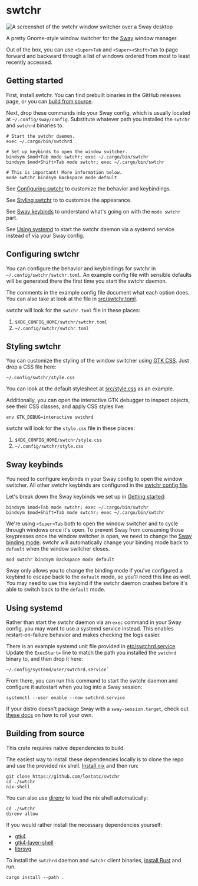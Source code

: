 # swtchr

![A screenshot of the swtchr window switcher over a Sway desktop](./etc/screenshot.png)

A pretty Gnome-style window switcher for the [Sway](https://swaywm.org/) window
manager.

Out of the box, you can use `<Super>Tab` and `<Super><Shift>Tab` to page
forward and backward through a list of windows ordered from most to least
recently accessed.

## Getting started

First, install swtchr. You can find prebuilt binaries in the GitHub releases
page, or you can [build from source](#building-from-source).

Next, drop these commands into your Sway config, which is usually located at
`~/.config/sway/config`. Substitute whatever path you installed the `swtchr`
and `swtchrd` binaries to.

```
# Start the swtchr daemon.
exec ~/.cargo/bin/swtchrd

# Set up keybinds to open the window switcher.
bindsym $mod+Tab mode swtchr; exec ~/.cargo/bin/swtchr
bindsym $mod+Shift+Tab mode swtchr; exec ~/.cargo/bin/swtchr

# This is important! More information below.
mode swtchr bindsym Backspace mode default
```

See [Configuring swtchr](#configuring-swtchr) to customize the behavior and
keybindings.

See [Styling swtchr](#styling-swtchr) to to customize the appearance.

See [Sway keybinds](#sway-keybinds) to understand what's going on with the
`mode swtchr` part.

See [Using systemd](#using-systemd) to start the swtchr daemon via a systemd
service instead of via your Sway config.

## Configuring swtchr

You can configure the behavior and keybindings for swtchr in
`~/.config/swtchr/swtchr.toml`. An example config file with sensible defaults
will be generated there the first time you start the swtchr daemon.

The comments in the example config file document what each option does. You can
also take at look at the file in [src/swtchr.toml](./src/swtchr.toml).

swtchr will look for the `swtchr.toml` file in these places:

1. `$XDG_CONFIG_HOME/swtchr/swtchr.toml`
2. `~/.config/swtchr/swtchr.toml`

## Styling swtchr

You can customize the styling of the window switcher using [GTK
CSS](https://docs.gtk.org/gtk4/css-properties.html). Just drop a CSS file here:

```
~/.config/swtchr/style.css
```

You can look at the default stylesheet at [src/style.css](./src/style.css) as
an example.

Additionally, you can open the interactive GTK debugger to inspect objects, see
their CSS classes, and apply CSS styles live:

```shell
env GTK_DEBUG=interactive swtchrd
```

swtchr will look for the `style.css` file in these places:

1. `$XDG_CONFIG_HOME/swtchr/style.css`
2. `~/.config/swtchr/style.css`

## Sway keybinds

You need to configure keybinds in your Sway config to open the window switcher.
All other swtchr keybinds are configured in the [swtchr config
file](#configuring-swtchr).

Let's break down the Sway keybinds we set up in [Getting
started](#getting-started):

```
bindsym $mod+Tab mode swtchr; exec ~/.cargo/bin/swtchr
bindsym $mod+Shift+Tab mode swtchr; exec ~/.cargo/bin/swtchr
```

We're using `<Super>Tab` both to open the window switcher and to cycle through
windows once it's open. To prevent Sway from consuming those keypresses once
the window switcher is open, we need to change the [Sway binding
mode](https://i3wm.org/docs/userguide.html#binding_modes). swtchr will
automatically change your binding mode back to `default` when the window
switcher closes.

```
mod swtchr bindsym Backspace mode default
```

Sway only allows you to change the binding mode if you've configured a keybind
to escape back to the `default` mode, so you'll need this line as well. You may
need to use this keybind if the swtchr daemon crashes before it's able to
switch back to the `default` mode.

## Using systemd

Rather than start the swtchr daemon via an `exec` command in your Sway config,
you may want to use a systemd service instead. This enables restart-on-failure
behavior and makes checking the logs easier.

There is an example systemd unit file provided in
[etc/swtchrd.service](./etc/swtchrd.service). Update the `ExecStart=` line to
match the path you installed the `swtchrd` binary to, and then drop it here:

```
~/.config/systemd/user/swtchrd.service`
```

From there, you can run this command to start the swtchr daemon and configure
it autostart when you log into a Sway session:

```shell
systemctl --user enable --now swtchrd.service
```

If your distro doesn't package Sway with a `sway-session.target`, check out
[these
docs](https://wiki.archlinux.org/title/Sway#Manage_Sway-specific_daemons_with_systemd)
on how to roll your own.

## Building from source

This crate requires native dependencies to build.

The easiest way to install these dependencies locally is to clone the repo and
use the provided nix shell. [Install nix](https://nixos.org/download) and then
run:

```shell
git clone https://github.com/lostatc/swtchr
cd ./swtchr
nix-shell
```

You can also use [direnv](https://direnv.net) to load the nix shell
automatically:

```shell
cd ./swtchr
direnv allow
```

If you would rather install the necessary dependencies yourself:

- [gtk4](https://gtk-rs.org/gtk4-rs/stable/latest/book/installation_linux.html)
- [gtk4-layer-shell](https://github.com/wmww/gtk4-layer-shell?tab=readme-ov-file#distro-packages)
- [librsvg](https://gitlab.gnome.org/GNOME/librsvg)

To install the `swtchrd` daemon and `swtchr` client binaries, [install
Rust](https://www.rust-lang.org/tools/install) and run:

```shell
cargo install --path .
```
